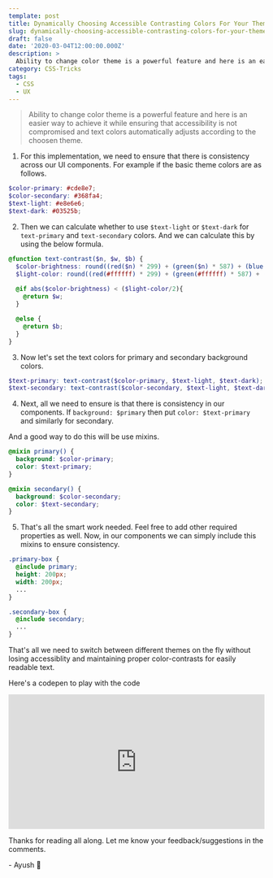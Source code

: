 ```yaml
---
template: post
title: Dynamically Choosing Accessible Contrasting Colors For Your Theme Using SCSS
slug: dynamically-choosing-accessible-contrasting-colors-for-your-theme-using-scss
draft: false
date: '2020-03-04T12:00:00.000Z'
description: >
  Ability to change color theme is a powerful feature and here is an easier way to achieve it while ensuring that accessibility is not compromised and text colors automatically adjusts according to the choosen theme.
category: CSS-Tricks
tags:
  - CSS
  - UX
---
```


> Ability to change color theme is a powerful feature and here is an easier way to achieve it while ensuring that accessibility is not compromised and text colors automatically adjusts according to the choosen theme.


1. For this implementation, we need to ensure that there is consistency across our UI components.
For example if the basic theme colors are as follows.

```scss
$color-primary: #cde8e7;
$color-secondary: #368fa4;
$text-light: #e8e6e6;
$text-dark: #03525b;
```

2. Then we can calculate whether to use `$text-light` or `$text-dark` for `text-primary` and `text-secondary` colors.
And we can calculate this by using the below formula.

```scss
@function text-contrast($n, $w, $b) {
  $color-brightness: round((red($n) * 299) + (green($n) * 587) + (blue($n) * 114) / 1000);
  $light-color: round((red(#ffffff) * 299) + (green(#ffffff) * 587) + (blue(#ffffff) * 114) / 1000);
  
  @if abs($color-brightness) < ($light-color/2){
    @return $w;
  }

  @else {
    @return $b;
  }
}
```

3. Now let's set the text colors for primary and secondary background colors.

```scss
$text-primary: text-contrast($color-primary, $text-light, $text-dark);
$text-secondary: text-contrast($color-secondary, $text-light, $text-dark);
```

4. Next, all we need to ensure is that there is consistency in our components.
If `background: $primary` then put `color: $text-primary` and similarly for secondary.

And a good way to do this will be use mixins.

```scss
@mixin primary() {
  background: $color-primary;
  color: $text-primary;
}

@mixin secondary() {
  background: $color-secondary;
  color: $text-secondary;
}
```

5. That's all the smart work needed. Feel free to add other required properties as well.
Now, in our components we can simply include this mixins to ensure consistency.

```scss
.primary-box {
  @include primary;
  height: 200px;
  width: 200px;
  ...
}

.secondary-box {
  @include secondary;
  ...
}
```

That's all we need to switch between different themes on the fly without losing accessiblity and maintaining proper color-contrasts for easily readable text.

Here's a codepen to play with the code
<div>
  <iframe height="265" style="width: 100%;" scrolling="no" title="Choosing contrasting text colors with scss" src="https://codepen.io/heyayush/embed/dyozEBW?height=265&theme-id=dark&default-tab=css,result" frameborder="no" allowtransparency="true" allowfullscreen="true">
    See the Pen <a href='https://codepen.io/heyayush/pen/dyozEBW'>Choosing contrasting text colors with scss</a> by Ayush Sharma
    (<a href='https://codepen.io/heyayush'>@heyayush</a>) on <a href='https://codepen.io'>CodePen</a>.
  </iframe>
<div>

Thanks for reading all along.
Let me know your feedback/suggestions in the comments.

\- Ayush 🙂
